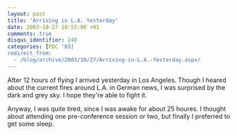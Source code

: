 ```yaml
---
layout: post
title: 'Arriving in L.A. Yesterday'
date: 2003-10-27 10:53:00 +01
comments: true
disqus_identifier: 240
categories: [PDC '03]
redirect_from:
  - /blog/archive/2003/10/27/Arriving-in-L.A.-Yesterday.aspx/
---
```


After 12 hours of flying I arrived yesterday in Los Angeles. Though I heared about the current fires around L.A. in German news, I was surprised by the dark and grey sky. I hope they're able to fight it.

Anyway, I was quite tired, since I was awake for about 25 houres. I thought about attending one pre-conference session or two, but finally I preferred to get some sleep.


